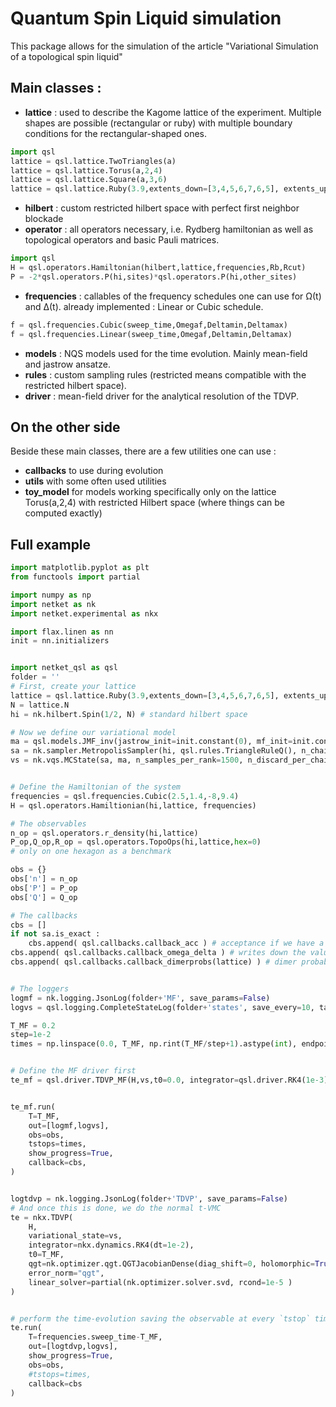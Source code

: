 # Quantum Spin Liquid simulation
This package allows for the simulation of the article "Variational Simulation of a topological spin liquid"

## Main classes : 
- **lattice** : used to describe the Kagome lattice of the experiment. Multiple shapes are possible (rectangular or ruby) with multiple boundary conditions for the rectangular-shaped ones. 
```python
import qsl
lattice = qsl.lattice.TwoTriangles(a)
lattice = qsl.lattice.Torus(a,2,4)
lattice = qsl.lattice.Square(a,3,6)
lattice = qsl.lattice.Ruby(3.9,extents_down=[3,4,5,6,7,6,5], extents_up=[4,5,6,7,6,5,4])
```
- **hilbert** : custom restricted hilbert space with perfect first neighbor blockade
- **operator** : all operators necessary, i.e. Rydberg hamiltonian as well as topological operators and basic Pauli matrices.  
```python
import qsl
H = qsl.operators.Hamiltonian(hilbert,lattice,frequencies,Rb,Rcut)
P = -2*qsl.operators.P(hi,sites)*qsl.operators.P(hi,other_sites)
```
- **frequencies** : callables of the frequency schedules one can use for Ω(t) and Δ(t). already implemented : Linear or Cubic schedule. 
```python
f = qsl.frequencies.Cubic(sweep_time,Omegaf,Deltamin,Deltamax)
f = qsl.frequencies.Linear(sweep_time,Omegaf,Deltamin,Deltamax)
```
- **models** : NQS models used for the time evolution. Mainly mean-field and jastrow ansatze. 
- **rules** : custom sampling rules (restricted means compatible with the restricted hilbert space).
- **driver** : mean-field driver for the analytical resolution of the TDVP. 

## On the other side
Beside these main classes, there are a few utilities one can use : 
- **callbacks** to use during evolution
- **utils** with some often used utilities
- **toy_model** for models working specifically only on the lattice Torus(a,2,4) with restricted Hilbert space (where things can be computed exactly)


## Full example
```python
import matplotlib.pyplot as plt
from functools import partial

import numpy as np
import netket as nk
import netket.experimental as nkx

import flax.linen as nn
init = nn.initializers


import netket_qsl as qsl
folder = ''
# First, create your lattice
lattice = qsl.lattice.Ruby(3.9,extents_down=[3,4,5,6,7,6,5], extents_up=[4,5,6,7,6,5,4]) # lattice of Semeghini
N = lattice.N
hi = nk.hilbert.Spin(1/2, N) # standard hilbert space

# Now we define our variational model
ma = qsl.models.JMF_inv(jastrow_init=init.constant(0), mf_init=init.constant(1), lattice=lattice, n_neighbors=lattice.n_distances )
sa = nk.sampler.MetropolisSampler(hi, qsl.rules.TriangleRuleQ(), n_chains=72 )
vs = nk.vqs.MCState(sa, ma, n_samples_per_rank=1500, n_discard_per_chain=100 ) #, chunk_size=32)


# Define the Hamiltonian of the system
frequencies = qsl.frequencies.Cubic(2.5,1.4,-8,9.4)
H = qsl.operators.Hamiltionian(hi,lattice, frequencies)

# The observables
n_op = qsl.operators.r_density(hi,lattice)
P_op,Q_op,R_op = qsl.operators.TopoOps(hi,lattice,hex=0)
# only on one hexagon as a benchmark

obs = {}
obs['n'] = n_op
obs['P'] = P_op
obs['Q'] = Q_op

# The callbacks
cbs = []
if not sa.is_exact : 
    cbs.append( qsl.callbacks.callback_acc ) # acceptance if we have a MCMC sampler
cbs.append( qsl.callbacks.callback_omega_delta ) # writes down the value of the frequencies at each iteration
cbs.append( qsl.callbacks.callback_dimerprobs(lattice) ) # dimer probabilities


# The loggers 
logmf = nk.logging.JsonLog(folder+'MF', save_params=False)
logvs = qsl.logging.CompleteStateLog(folder+'states', save_every=10, tar=False)

T_MF = 0.2
step=1e-2
times = np.linspace(0.0, T_MF, np.rint(T_MF/step+1).astype(int), endpoint=True)


# Define the MF driver first
te_mf = qsl.driver.TDVP_MF(H,vs,t0=0.0, integrator=qsl.driver.RK4(1e-3))


te_mf.run(
    T=T_MF,
    out=[logmf,logvs],
    obs=obs,
    tstops=times,
    show_progress=True,
    callback=cbs,
)


logtdvp = nk.logging.JsonLog(folder+'TDVP', save_params=False)
# And once this is done, we do the normal t-VMC
te = nkx.TDVP(
    H,
    variational_state=vs,
    integrator=nkx.dynamics.RK4(dt=1e-2),
    t0=T_MF,
    qgt=nk.optimizer.qgt.QGTJacobianDense(diag_shift=0, holomorphic=True),
    error_norm="qgt",
    linear_solver=partial(nk.optimizer.solver.svd, rcond=1e-5 )
)


# perform the time-evolution saving the observable at every `tstop` time
te.run(
    T=frequencies.sweep_time-T_MF,
    out=[logtdvp,logvs],
    show_progress=True,
    obs=obs,
    #tstops=times,
    callback=cbs
)

```